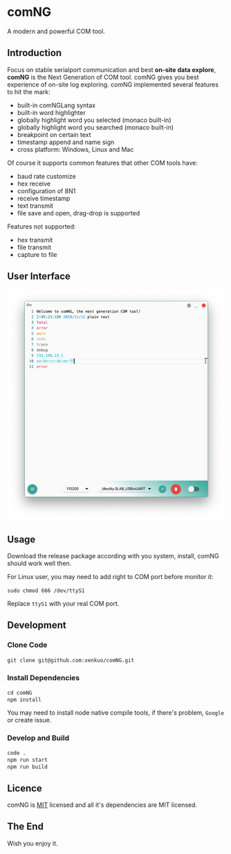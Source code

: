 # comNG

A modern and powerful COM tool.

## Introduction

Focus on stable serialport communication and best **on-site data explore**, **comNG** is the Next Generation of COM tool. comNG gives you best experience of on-site log exploring. comNG implemented several features to hit the mark:

- built-in comNGLang syntax
- built-in word highlighter
- globally highlight word you selected (monaco built-in)
- globally highlight word you searched (monaco built-in)
- breakpoint on certain text
- timestamp append and name sign
- cross platform: Windows, Linux and Mac

Of course it supports common features that other COM tools have:

- baud rate customize
- hex receive
- configuration of 8N1
- receive timestamp
- text transmit
- file save and open, drag-drop is supported

Features not supported:

- hex transmit
- file transmit
- capture to file

## User Interface

![image](/image/preview.jpg)

## Usage

Download the release package according with you system, install, comNG should work well then.

For Linux user, you may need to add right to COM port before monitor it:

`sudo chmod 666 /dev/ttyS1`

Replace `ttyS1` with your real COM port.

## Development

### Clone Code

```
git clone git@github.com:xenkuo/comNG.git
```

### Install Dependencies

```
cd comNG
npm install
```

You may need to install node native compile tools, if there's problem, `Google` or create issue.

### Develop and Build

```
code .
npm run start
npm run build
```

## Licence

comNG is [MIT](https://opensource.org/licenses/MIT) licensed and all it's dependencies are MIT licensed.

## The End

Wish you enjoy it.
